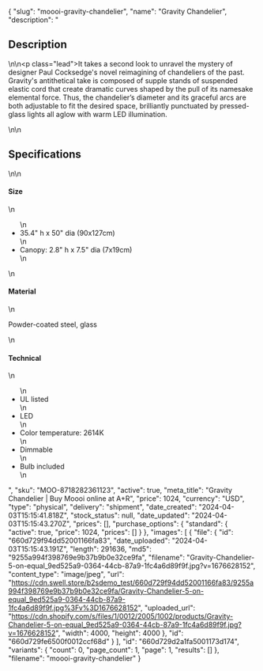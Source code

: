 {
  "slug": "moooi-gravity-chandelier",
  "name": "Gravity Chandelier",
  "description": "<h2>Description</h2>\n<!-- split -->\n<p class=\"lead\">It takes a second look to unravel the mystery of designer Paul Cocksedge's novel reimagining of chandeliers of the past. Gravity's antithetical take is composed of supple stands of suspended elastic cord that create dramatic curves shaped by the pull of its namesake elemental force. Thus, the chandelier’s diameter and its graceful arcs are both adjustable to fit the desired space, brilliantly punctuated by pressed-glass lights all aglow with warm LED illumination.</p>\n<!-- split -->\n<h2>Specifications</h2>\n<!-- split -->\n<h4>Size</h4>\n<ul>\n<li>35.4\" h x 50\" dia (90x127cm)</li>\n<li>Canopy: 2.8\" h x 7.5\" dia (7x19cm)</li>\n</ul>\n<h4>Material</h4>\n<p>Powder-coated steel, glass</p>\n<h4>Technical</h4>\n<ul>\n<li>UL listed</li>\n<li>LED</li>\n<li>Color temperature: 2614K</li>\n<li>Dimmable</li>\n<li>Bulb included</li>\n</ul>",
  "sku": "MOO-8718282361123",
  "active": true,
  "meta_title": "Gravity Chandelier | Buy Moooi online at A+R",
  "price": 1024,
  "currency": "USD",
  "type": "physical",
  "delivery": "shipment",
  "date_created": "2024-04-03T15:15:41.818Z",
  "stock_status": null,
  "date_updated": "2024-04-03T15:15:43.270Z",
  "prices": [],
  "purchase_options": {
    "standard": {
      "active": true,
      "price": 1024,
      "prices": []
    }
  },
  "images": [
    {
      "file": {
        "id": "660d729f94dd52001166fa83",
        "date_uploaded": "2024-04-03T15:15:43.191Z",
        "length": 291636,
        "md5": "9255a994f398769e9b37b9b0e32ce9fa",
        "filename": "Gravity-Chandelier-5-on-equal_9ed525a9-0364-44cb-87a9-1fc4a6d89f9f.jpg?v=1676628152",
        "content_type": "image/jpeg",
        "url": "https://cdn.swell.store/b2sdemo_test/660d729f94dd52001166fa83/9255a994f398769e9b37b9b0e32ce9fa/Gravity-Chandelier-5-on-equal_9ed525a9-0364-44cb-87a9-1fc4a6d89f9f.jpg%3Fv%3D1676628152",
        "uploaded_url": "https://cdn.shopify.com/s/files/1/0012/2005/1002/products/Gravity-Chandelier-5-on-equal_9ed525a9-0364-44cb-87a9-1fc4a6d89f9f.jpg?v=1676628152",
        "width": 4000,
        "height": 4000
      },
      "id": "660d729fe6500f0012ccf68d"
    }
  ],
  "id": "660d729d2a1fa5001173d174",
  "variants": {
    "count": 0,
    "page_count": 1,
    "page": 1,
    "results": []
  },
  "filename": "moooi-gravity-chandelier"
}